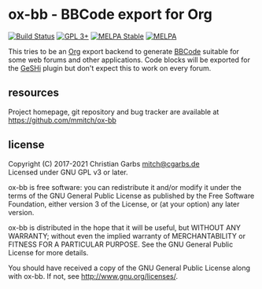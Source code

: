ox-bb - BBCode export for Org
=============================

[![Build Status](https://img.shields.io/circleci/build/gh/mmitch/ox-bb?label=build)](https://circleci.com/gh/mmitch/ox-bb)
[![GPL 3+](https://img.shields.io/badge/license-GPL%203%2B-blue.svg)](https://www.gnu.org/licenses/gpl-3.0-standalone.html)
[![MELPA Stable](https://stable.melpa.org/packages/ox-bb-badge.svg)](https://stable.melpa.org/#/ox-bb)
[![MELPA](https://melpa.org/packages/ox-bb-badge.svg)](https://melpa.org/#/ox-bb)

This tries to be an [Org](https://orgmode.org) export backend to generate
[BBCode](https://en.wikipedia.org/wiki/BBCode) suitable for some web
forums and other applications.  Code blocks will be exported for the
[GeSHi](https://github.com/GeSHi/geshi-1.0) plugin but don't expect this to
work on every forum.

resources
---------

Project homepage, git repository and bug tracker are available at
https://github.com/mmitch/ox-bb

license
-------

Copyright (C) 2017-2021  Christian Garbs <mitch@cgarbs.de>  
Licensed under GNU GPL v3 or later.

ox-bb is free software: you can redistribute it and/or modify
it under the terms of the GNU General Public License as published by
the Free Software Foundation, either version 3 of the License, or
(at your option) any later version.

ox-bb is distributed in the hope that it will be useful,
but WITHOUT ANY WARRANTY; without even the implied warranty of
MERCHANTABILITY or FITNESS FOR A PARTICULAR PURPOSE.  See the
GNU General Public License for more details.

You should have received a copy of the GNU General Public License
along with ox-bb.  If not, see <http://www.gnu.org/licenses/>.
